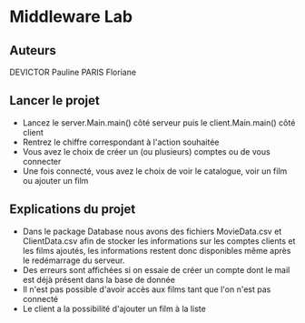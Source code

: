 # Middleware Lab

## Auteurs
DEVICTOR Pauline
PARIS Floriane

## Lancer le projet
- Lancez le server.Main.main() côté serveur puis le client.Main.main() côté client
- Rentrez le chiffre correspondant à l'action souhaitée 
- Vous avez le choix de créer un (ou plusieurs) comptes ou de vous connecter
- Une fois connecté, vous avez le choix de voir le catalogue, voir un film ou ajouter un film

## Explications du projet
- Dans le package Database nous avons des fichiers MovieData.csv et ClientData.csv afin de stocker les informations sur les comptes clients et les films ajoutés, les informations restent donc disponibles même après le redémarrage du serveur.
- Des erreurs sont affichées si on essaie de créer un compte dont le mail est déjà présent dans la base de donnée
- Il n'est pas possible d'avoir accès aux films tant que l'on n'est pas connecté
- Le client a la possibilité d'ajouter un film à la liste
